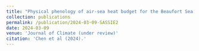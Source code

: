 ```yaml
---
title: "Physical phenology of air-sea heat budget for the Beaufort Sea autumn freeze-up"
collection: publications
permalink: /publication/2024-03-09-SASSIE2
date: 2024-03-09
venue: 'Journal of Climate (under review)'
citation: 'Chen et al (2024).'
---
```

